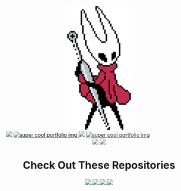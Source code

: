 <div align="center">
  <img src="hornet.gif" />  
</div>
<img width="30%"  src="https://user-images.githubusercontent.com/45735208/224174308-883a30bd-bc64-43e1-97ea-28b6da9132ac.png" />  
<a href="https://cydexx.github.io">
  <img src="https://skillicons.dev/icons?i=js,nodejs,react,next,figma,html,css,sass,tailwind,mongodb&perline=5" alt="super cool portfolio img" />
</a>   
<img width="30%"  src="https://user-images.githubusercontent.com/45735208/224174319-724b3370-8a08-47b7-a828-e4af9d2b1ac4.png"  />  
<a href="https://cydexx.github.io">
  <img src="https://skillicons.dev/icons?i=vite,typescript,swift,blender,ps,xd" alt="super cool portfolio img" />
</a>   

<div align="center">
  <img src="https://github-readme-stats.vercel.app/api?username=cydexx&show_icons=true&count_private=true&layout=compact&title_color=8965d6&text_color=8282f5&icon_color=d41ed4&bg_color=291B3E&border_color=19051c" align="center" />
  <img src="https://github-readme-stats.vercel.app/api/top-langs/?username=cydexx&layout=compact&title_color=8965d6&text_color=8282f5&icon_color=d41ed4&bg_color=291B3E&border_color=19051c" align="center" />
</div>  

<div align="center">
  <h1 align="center">Check Out These Repositories</h1>
  <a href="https://github.com/cydexx/nft-marketplace-website">
    <img align="center" src="https://github-readme-stats.vercel.app/api/pin/?username=cydexx&repo=nft-marketplace-website&title_color=8965d6&text_color=8282f5&icon_color=d41ed4&bg_color=291B3E&border_color=19051c" />
  </a>
  <a href="https://github.com/cydexx/food-delivery-app">
    <img align="center" src="https://github-readme-stats.vercel.app/api/pin/?username=cydexx&repo=food-delivery-app&title_color=8965d6&text_color=8282f5&icon_color=d41ed4&bg_color=291B3E&border_color=19051c" />
  </a>
  <a href="https://github.com/cydexx/google-in-1998">
    <img align="center" src="https://github-readme-stats.vercel.app/api/pin/?username=cydexx&repo=google-in-1998&title_color=8965d6&text_color=8282f5&icon_color=d41ed4&bg_color=291B3E&border_color=19051c" />
  </a>
  <a href="https://github.com/cydexx/Satanichia">
    <img align="center" src="https://github-readme-stats.vercel.app/api/pin/?username=cydexx&repo=Satanichia&title_color=8965d6&text_color=8282f5&icon_color=d41ed4&bg_color=291B3E&border_color=19051c" />
  </a>
</div> 
   
